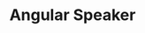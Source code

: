 ---
name: Carmen Popoviciu
title: Angular Speaker
twitter: carmenpopoviciu
github: https://github.com/johnpapa
image: /media/people/carmen-popoviciu.jpg
featured: cd-angular
order: 80
---